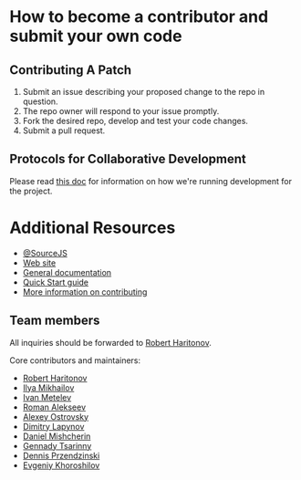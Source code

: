 # How to become a contributor and submit your own code

## Contributing A Patch

1. Submit an issue describing your proposed change to the repo in question.
1. The repo owner will respond to your issue promptly.
1. Fork the desired repo, develop and test your code changes.
1. Submit a pull request.

## Protocols for Collaborative Development

Please read [this doc](MAINTAINING.md) for information on how we're running development for the project.

# Additional Resources

* [@SourceJS](https://twitter.com/SourceJS)
* [Web site](http://sourcejs.com)
* [General documentation](http://sourcejs.com/docs/)
* [Quick Start guide](http://sourcejs.com/docs/base/)
* [More information on contributing](MAINTAINING.md)

## Team members

All inquiries should be forwarded to [Robert Haritonov](https://github.com/operatino).

Core contributors and maintainers:
* [Robert Haritonov](https://github.com/operatino)
* [Ilya Mikhailov](https://github.com/cheshirsky)
* [Ivan Metelev](https://github.com/fromanywhere)
* [Roman Alekseev](https://github.com/jesprider)
* [Alexey Ostrovsky](https://github.com/ostroffsky)
* [Dimitry Lapynov](https://github.com/Leikam)
* [Daniel Mishcherin](https://github.com/mishcherin)
* [Gennady Tsarinny](https://github.com/genson)
* [Dennis Przendzinski](https://github.com/nightkin)
* [Evgeniy Khoroshilov](https://github.com/XOP)

